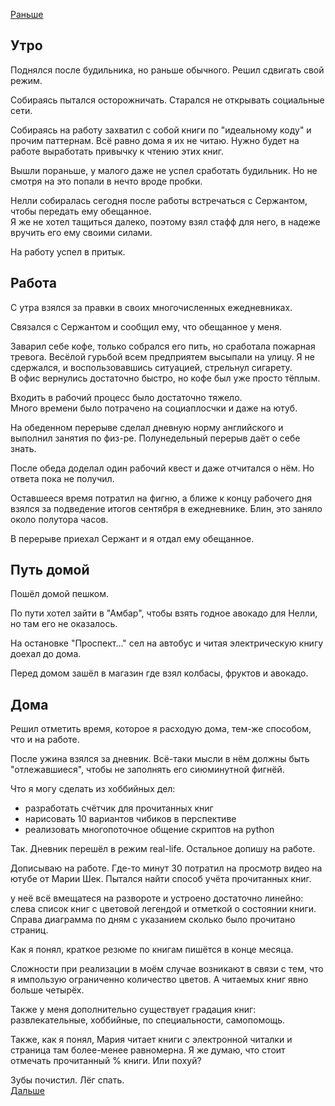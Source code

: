 [Раньше](2020.10.07.md)  
## Утро
Поднялся после будильника, но раньше обычного. Решил сдвигать свой режим.

Собираясь пытался осторожничать. Старался не открывать социальные сети.

Собираясь на работу захватил с собой книги по "идеальному коду" и прочим паттернам. Всё равно дома я их не читаю. Нужно будет на работе выработать привычку к чтению этих книг.

Вышли пораньше, у малого даже не успел сработать будильник. Но не смотря на это попали в нечто вроде пробки.  

Нелли собиралась сегодня после работы встречаться с Сержантом, чтобы передать ему обещанное.  
Я же не хотел тащиться далеко, поэтому взял стафф для него, в надеже вручить его ему своими силами.

На работу успел в притык.
## Работа
С утра взялся за правки в своих многочисленных ежедневниках.  

Связался с Сержантом и сообщил ему, что обещанное у меня.

Заварил себе кофе, только собрался его пить, но сработала пожарная тревога. Весёлой гурьбой всем предприятем высыпали на улицу. Я не сдержался, и воспользовавшись ситуацией, стрельнул сигарету.  
В офис вернулись достаточно быстро, но кофе был уже просто тёплым.

Входить в рабочий процесс было достаточно тяжело.  
Много времени было потрачено на социаплосчки и даже на ютуб.

На обеденном перерыве сделал дневную норму английского и выполнил занятия по физ-ре. Полунедельный перерыв даёт о себе знать.

После обеда доделал один рабочий квест и даже отчитался о нём. Но ответа пока не получил.

Оставшееся время потратил на фигню, а ближе к концу рабочего дня взялся за подведение итогов сентября в ежедневнике. Блин, это заняло около полутора часов.

В перерыве приехал Сержант и я отдал ему обещанное.
## Путь домой
Пошёл домой пешком.

По пути хотел зайти в "Амбар", чтобы взять годное авокадо для Нелли, но там его не оказалось.

На остановке "Проспект..." сел на автобус и читая электрическую книгу доехал до дома.

Перед домом зашёл в магазин где взял колбасы, фруктов и авокадо.
## Дома
Решил отметить время, которое я расходую дома, тем-же способом, что и на работе.

После ужина взялся за дневник. Всё-таки мысли в нём должны быть "отлежавшиеся", чтобы не заполнять его сиюминутной фигнёй.

Что я могу сделать из хоббийных дел:
 - разработать счётчик для прочитанных книг
 - нарисовать 10 вариантов чибиков в перспективе
 - реализовать многопоточное общение скриптов на python

Так. Дневник перешёл в режим real-life. Остальное допишу на работе.

Дописываю на работе. Где-то минут 30 потратил на просмотр видео на ютубе от Марии Шек. Пытался найти способ учёта прочитанных книг.

у неё всё вмещатеся на развороте и устроено достаточно линейно: слева список книг с цветовой легендой и отметкой о состоянии книги.  
Справа диаграмма по дням с указанием сколько было прочитано страниц.

Как я понял, краткое резюме по книгам пишётся в конце месяца.

Сложности при реализации в моём случае возникают в связи с тем, что я импользую ограниченно количество цветов. А читаемых книг явно больше четырёх.

Также у меня дополнительно существует градация книг: развлекательные, хоббийные, по специальности, самопомощь.

Также, как я понял, Мария читает книги с электронной читалки и страница там более-менее равномерна. Я же думаю, что стоит отмечать прочитанный % книги. Или похуй?

Зубы почистил. Лёг спать.  
[Дальше](2020.10.09.md)